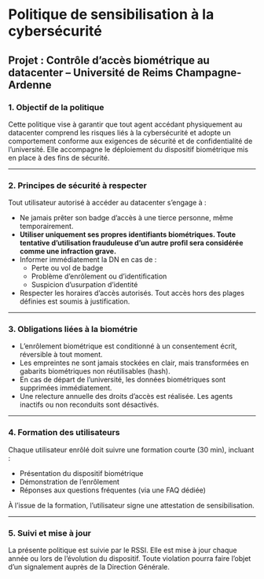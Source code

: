 # Politique de sensibilisation à la cybersécurité
## Projet : Contrôle d’accès biométrique au datacenter – Université de Reims Champagne-Ardenne

### 1. Objectif de la politique

Cette politique vise à garantir que tout agent accédant physiquement au datacenter comprend les risques liés à la cybersécurité et adopte un comportement conforme aux exigences de sécurité et de confidentialité de l’université. Elle accompagne le déploiement du dispositif biométrique mis en place à des fins de sécurité.

---

### 2. Principes de sécurité à respecter

Tout utilisateur autorisé à accéder au datacenter s’engage à :

- Ne jamais prêter son badge d’accès à une tierce personne, même temporairement.
- **Utiliser uniquement ses propres identifiants biométriques. Toute tentative d’utilisation frauduleuse d’un autre profil sera considérée comme une infraction grave.**
- Informer immédiatement la DN en cas de :
  - Perte ou vol de badge
  - Problème d’enrôlement ou d’identification
  - Suspicion d’usurpation d’identité
- Respecter les horaires d’accès autorisés. Tout accès hors des plages définies est soumis à justification.

---

### 3. Obligations liées à la biométrie

- L’enrôlement biométrique est conditionné à un consentement écrit, réversible à tout moment.
- Les empreintes ne sont jamais stockées en clair, mais transformées en gabarits biométriques non réutilisables (hash).
- En cas de départ de l’université, les données biométriques sont supprimées immédiatement.
- Une relecture annuelle des droits d’accès est réalisée. Les agents inactifs ou non reconduits sont désactivés.

---

### 4. Formation des utilisateurs

Chaque utilisateur enrôlé doit suivre une formation courte (30 min), incluant :
- Présentation du dispositif biométrique
- Démonstration de l’enrôlement
- Réponses aux questions fréquentes (via une FAQ dédiée)

À l’issue de la formation, l’utilisateur signe une attestation de sensibilisation.

---

### 5. Suivi et mise à jour

La présente politique est suivie par le RSSI. Elle est mise à jour chaque année ou lors de l’évolution du dispositif. Toute violation pourra faire l’objet d’un signalement auprès de la Direction Générale.

